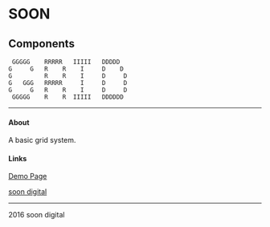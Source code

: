 # SOON
## Components

```
 GGGGG    RRRRR   IIIII   DDDDD
G     G   R    R    I     D    D
G         R    R    I     D     D
G   GGG   RRRRR     I     D     D
G     G   R    R    I     D     D
 GGGGG    R    R  IIIII   DDDDDD
```
 --------------------------------------------------------------------------

#### About

A basic grid system.


#### Links

[Demo Page](http://soon.digital/resources/components/grid/index.html)

[soon digital](http://soon.digital/)

--------------------------------------------------------------------------

2016 soon digital
